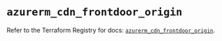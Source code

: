 # `azurerm_cdn_frontdoor_origin`

Refer to the Terraform Registry for docs: [`azurerm_cdn_frontdoor_origin`](https://registry.terraform.io/providers/hashicorp/azurerm/3.94.0/docs/resources/cdn_frontdoor_origin).
